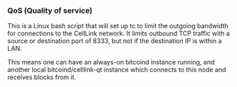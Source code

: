 ### QoS (Quality of service) ###

This is a Linux bash script that will set up tc to limit the outgoing bandwidth for connections to the CellLink network. It limits outbound TCP traffic with a source or destination port of 8333, but not if the destination IP is within a LAN.

This means one can have an always-on bitcoind instance running, and another local bitcoind/celllink-qt instance which connects to this node and receives blocks from it.
